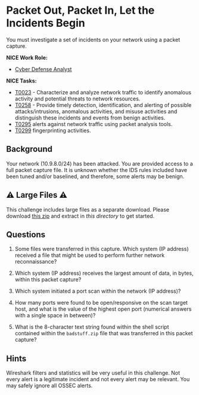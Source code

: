 # Packet Out, Packet In, Let the Incidents Begin

You must investigate a set of incidents on your network using a packet capture.

**NICE Work Role:** 
- [Cyber Defense Analyst](https://niccs.cisa.gov/workforce-development/nice-framework)

**NICE Tasks:**
- [T0023](https://niccs.cisa.gov/workforce-development/nice-framework) - Characterize and analyze network traffic to identify anomalous activity and potential threats to network resources.
- [T0258](https://niccs.cisa.gov/workforce-development/nice-framework) - Provide timely detection, identification, and alerting of possible attacks/intrusions, anomalous activities, and misuse activities and distinguish these incidents and events from benign activities.
- [T0295](https://niccs.cisa.gov/workforce-development/nice-framework) alerts against network traffic using packet analysis tools.
- [T0299](https://niccs.cisa.gov/workforce-development/nice-framework) fingerprinting activities.


## Background

Your network (10.9.8.0/24) has been attacked. You are provided access to a full packet capture file. It is unknown whether the IDS rules included have been tuned and/or baselined, and therefore, some alerts may be benign.

## ⚠️ Large Files ⚠️
This challenge includes large files as a separate download. Please download
[this zip](https://presidentscup.cisa.gov/files/pc2/individual-a-round1-packet-out-packet-in-largefiles.zip)
and extract in _this directory_ to get started.

## Questions

1. Some files were transferred in this capture. Which system (IP address) received a file that might be used to perform further network reconnaissance?

2. Which system (IP address) receives the largest amount of data, in bytes, within this packet capture?

3. Which system initiated a port scan within the network (IP address)?

4. How many ports were found to be open/responsive on the scan target host, and what is the value of the highest open port (numerical answers with a single space in between)?

5. What is the 8-character text string found within the shell script contained within the `badstuff.zip` file that was transferred in this packet capture? 

## Hints

Wireshark filters and statistics will be very useful in this challenge. Not every alert is a legitimate incident and not every alert may be relevant. You may safely ignore all OSSEC alerts.
